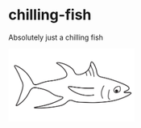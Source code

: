 # chilling-fish
Absolutely just a chilling fish


<img src="images/fish.png" align="center" width="250">
